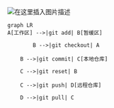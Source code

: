  

![在这里插入图片描述](https://img-blog.csdnimg.cn/20200727174816990.png?x-oss-process=image/watermark,type_ZmFuZ3poZW5naGVpdGk,shadow_10,text_aHR0cHM6Ly9ibG9nLmNzZG4ubmV0L2xpYW9xaXpodW4=,size_16,color_FFFFFF,t_70#pic_center)

```mermaid
graph LR
A[工作区] -->|git add| B[暂缓区]

		B -->|git checkout| A

    B -->|git commit| C[本地仓库]
    
    C -->|git reset| B
    
    C -->|git push| D[远程仓库]
    
    D -->|git pull| C
    
    
    
   

```

